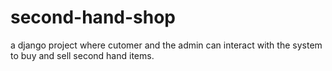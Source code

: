# second-hand-shop
a django project where cutomer and the admin can interact with the system to buy and sell second hand items.
